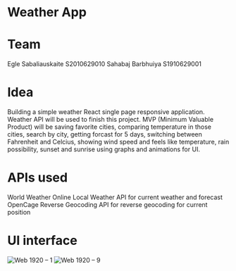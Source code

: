 # Weather App

# Team
Egle Sabaliauskaite S2010629010
Sahabaj Barbhuiya S1910629001

# Idea
Building a simple weather React single page responsive application. Weather API will be used to finish this project. MVP (Minimum Valuable Product) will be saving favorite cities, comparing temperature in those cities, search by city, getting forcast for 5 days, switching between Fahrenheit and Celcius, showing wind speed and feels like temperature, rain possibility, sunset and sunrise using graphs and animations for UI.

# APIs used
World Weather Online Local Weather API for current weather and forecast
OpenCage Reverse Geocoding API for reverse geocoding for current position
 
# UI interface
![Web 1920 – 1](https://user-images.githubusercontent.com/56506266/113591225-ec7c4e00-9633-11eb-8dec-9a5be567626c.jpg)
![Web 1920 – 9](https://user-images.githubusercontent.com/56506266/113591250-f30ac580-9633-11eb-9fde-decb0fe6045e.jpg)
